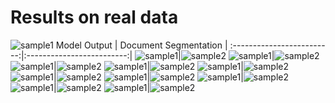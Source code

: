 # Results on real data

![sample1](Sample1.PNG)
Model Output           |  Document Segmentation           |
:-------------------------:|:-------------------------:|
![sample1](Sample2_out.PNG)|![sample2](Sample2.PNG)
![sample1](Sample3_out.PNG)|![sample2](sample3.PNG)
![sample1](sample4_out.PNG)|![sample2](sample4.PNG)
![sample1](sample5_out_label.PNG)|![sample2](sample5.PNG)
![sample1](sample_6_out.PNG)|![sample2](sample6.PNG)
![sample1](sample7_out.PNG)|![sample2](sample7.PNG)
![sample1](sample_8_out.PNG)|![sample2](sample_8.PNG)
![sample1](sample9_out.PNG)|![sample2](sample9.PNG)
![sample1](sample_10_out.PNG)|![sample2](sample_10.PNG)
![sample1](sample_11_out.PNG)|![sample2](sample_11.PNG)
